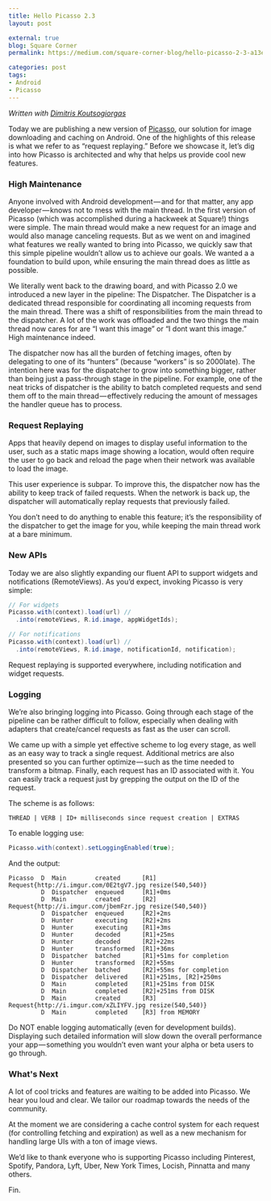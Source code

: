 ```yaml
---
title: Hello Picasso 2.3
layout: post

external: true
blog: Square Corner
permalink: https://medium.com/square-corner-blog/hello-picasso-2-3-a13e23348bef

categories: post
tags:
- Android
- Picasso
---
```


_Written with [Dimitris Koutsogiorgas](https://twitter.com/dnkoutso)_

Today we are publishing a new version of [Picasso](http://square.github.io/picasso/), our solution for image downloading and caching on Android. One of the highlights of this release is what we refer to as “request replaying.” Before we showcase it, let’s dig into how Picasso is architected and why that helps us provide cool new features.


### High Maintenance

Anyone involved with Android development — and for that matter, any app developer — knows not to mess with the main thread. In the first version of Picasso (which was accomplished during a hackweek at Square!) things were simple. The main thread would make a new request for an image and would also manage canceling requests. But as we went on and imagined what features we really wanted to bring into Picasso, we quickly saw that this simple pipeline wouldn’t allow us to achieve our goals. We wanted a a foundation to build upon, while ensuring the main thread does as little as possible.

We literally went back to the drawing board, and with Picasso 2.0 we introduced a new layer in the pipeline: The Dispatcher. The Dispatcher is a dedicated thread responsible for coordinating all incoming requests from the main thread. There was a shift of responsibilities from the main thread to the dispatcher. A lot of the work was offloaded and the two things the main thread now cares for are “I want this image” or “I dont want this image.” High maintenance indeed.

The dispatcher now has all the burden of fetching images, often by delegating to one of its “hunters” (because “workers” is so 2000late). The intention here was for the dispatcher to grow into something bigger, rather than being just a pass-through stage in the pipeline. For example, one of the neat tricks of dispatcher is the ability to batch completed requests and send them off to the main thread — effectively reducing the amount of messages the handler queue has to process.


### Request Replaying

Apps that heavily depend on images to display useful information to the user, such as a static maps image showing a location, would often require the user to go back and reload the page when their network was available to load the image.

This user experience is subpar. To improve this, the dispatcher now has the ability to keep track of failed requests. When the network is back up, the dispatcher will automatically replay requests that previously failed.

You don’t need to do anything to enable this feature; it’s the responsibility of the dispatcher to get the image for you, while keeping the main thread work at a bare minimum.


### New APIs

Today we are also slightly expanding our fluent API to support widgets and notifications (RemoteViews). As you’d expect, invoking Picasso is very simple:

```java
// For widgets
Picasso.with(context).load(url) //
  .into(remoteViews, R.id.image, appWidgetIds);

// For notifications
Picasso.with(context).load(url) //
  .into(remoteViews, R.id.image, notificationId, notification);
```

Request replaying is supported everywhere, including notification and widget requests.


### Logging

We’re also bringing logging into Picasso. Going through each stage of the pipeline can be rather difficult to follow, especially when dealing with adapters that create/cancel requests as fast as the user can scroll.

We came up with a simple yet effective scheme to log every stage, as well as an easy way to track a single request. Additional metrics are also presented so you can further optimize — such as the time needed to transform a bitmap. Finally, each request has an ID associated with it. You can easily track a request just by grepping the output on the ID of the request.

The scheme is as follows:

```
THREAD | VERB | ID+ milliseconds since request creation | EXTRAS
```

To enable logging use:

```java
Picasso.with(context).setLoggingEnabled(true);
```

And the output:

```
Picasso  D  Main        created      [R1] Request{http://i.imgur.com/0E2tgV7.jpg resize(540,540)}
         D  Dispatcher  enqueued     [R1]+0ms
         D  Main        created      [R2] Request{http://i.imgur.com/jbemFzr.jpg resize(540,540)}
         D  Dispatcher  enqueued     [R2]+2ms
         D  Hunter      executing    [R2]+2ms
         D  Hunter      executing    [R1]+3ms
         D  Hunter      decoded      [R1]+25ms
         D  Hunter      decoded      [R2]+22ms
         D  Hunter      transformed  [R1]+36ms
         D  Dispatcher  batched      [R1]+51ms for completion
         D  Hunter      transformed  [R2]+55ms
         D  Dispatcher  batched      [R2]+55ms for completion
         D  Dispatcher  delivered    [R1]+251ms, [R2]+250ms
         D  Main        completed    [R1]+251ms from DISK
         D  Main        completed    [R2]+251ms from DISK
         D  Main        created      [R3] Request{http://i.imgur.com/xZLIYFV.jpg resize(540,540)}
         D  Main        completed    [R3] from MEMORY
```

Do NOT enable logging automatically (even for development builds). Displaying such detailed information will slow down the overall performance your app — something you wouldn’t even want your alpha or beta users to go through.


### What's Next

A lot of cool tricks and features are waiting to be added into Picasso. We hear you loud and clear. We tailor our roadmap towards the needs of the community.

At the moment we are considering a cache control system for each request (for controlling fetching and expiration) as well as a new mechanism for handling large UIs with a ton of image views.

We’d like to thank everyone who is supporting Picasso including Pinterest, Spotify, Pandora, Lyft, Uber, New York Times, Locish, Pinnatta and many others.

Fin.